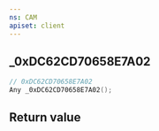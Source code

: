 ```yaml
---
ns: CAM
apiset: client
---
```

## _0xDC62CD70658E7A02

```c
// 0xDC62CD70658E7A02
Any _0xDC62CD70658E7A02();
```



## Return value

